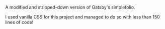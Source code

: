 A modified and stripped-down version of Gatsby's simplefolio.

I used vanilla CSS for this project and managed to do so with less than 150 lines of code!
